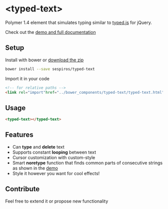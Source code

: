 # &lt;typed-text&gt;

Polymer 1.4 element that simulates typing similar to [typed.js](https://github.com/mattboldt/typed.js/) for jQuery.

Check out the [demo and full documentation](https://beta.webcomponents.org/element/sespiros/typed-text)

<!--
```
<custom-element-demo>
  <template>
    <script src="../webcomponentsjs/webcomponents-lite.js"></script>
    <link rel="import" href="typed-text.html">
    <link rel="import" href="demo/app-theme.html">
    <typed-text cursor="▍" noretype loop strings='[
      "Polymer is awesome",
      "Polymer is easy",
      "Polymer rocks!",
      "<typed-text> element rocks too!"
    ]'></typed-text>
  </template>
</custom-element-demo>
```
-->

## Setup
Install with bower or [download the zip](https://github.com/sespiros/typed-text/archive/v1.0.0.zip)
```bash
bower install --save sespiros/typed-text
```
Import it in your code
```html
<!-- for relative paths -->
<link rel="import"href="../bower_components/typed-text/typed-text.html">
```

## Usage
```html
<typed-text></typed-text>
```

## Features
- Can **type** and **delete** text
- Supports constant **looping** between text
- Cursor customization with custom-style
- Smart **noretype** function that finds common parts of consecutive strings as shown in the [demo](http://sespiros.github.io/typed-text/)
- Style it however you want for cool effects!

## Contribute
Feel free to extend it or propose new functionality
